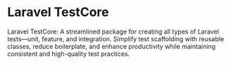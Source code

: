 # Laravel TestCore
 Laravel TestCore: A streamlined package for creating all types of Laravel tests—unit, feature, and integration. Simplify test scaffolding with reusable classes, reduce boilerplate, and enhance productivity while maintaining consistent and high-quality test practices.

